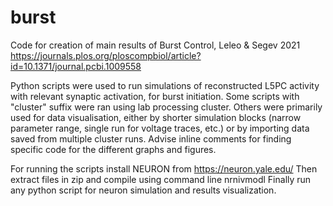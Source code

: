# burst
Code for creation of main results of Burst Control, Leleo &amp; Segev 2021
https://journals.plos.org/ploscompbiol/article?id=10.1371/journal.pcbi.1009558

Python scripts were used to run simulations of reconstructed L5PC activity with relevant synaptic activation, for burst initiation.
Some scripts with "cluster" suffix were ran using lab processing cluster. Others were primarily used for data visualisation, 
either by shorter simulation blocks (narrow parameter range, single run for voltage traces, etc.) or by importing data saved 
from multiple cluster runs. Advise inline comments for finding specific code for the different graphs and figures.

For running the scripts install NEURON from https://neuron.yale.edu/
Then extract files in zip and compile using command line nrnivmodl
Finally run any python script for neuron simulation and results visualization.
